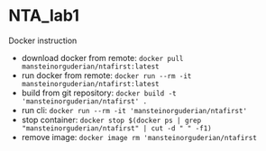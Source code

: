 # NTA_lab1
Docker instruction
- download docker from remote: `docker pull mansteinorguderian/ntafirst:latest`
- run docker from remote: `docker run --rm -it mansteinorguderian/ntafirst:latest`
- build from git repository: `docker build -t 'mansteinorguderian/ntafirst' .`
- run cli: `docker run --rm -it 'mansteinorguderian/ntafirst'`
- stop container: `docker stop $(docker ps | grep "mansteinorguderian/ntafirst" | cut -d " " -f1)`
- remove image: `docker image rm 'mansteinorguderian/ntafirst`
